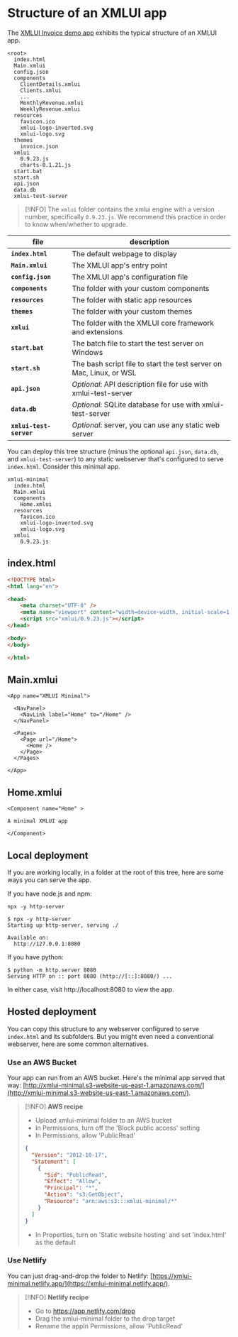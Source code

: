 # Structure of an XMLUI app

The [XMLUI Invoice demo app](https://github.com/xmlui-org/xmlui-invoice/releases) exhibits the typical structure of an XMLUI app.

```xmlui-tree
<root>
  index.html
  Main.xmlui
  config.json
  components
    ClientDetails.xmlui
    Clients.xmlui
    ...
    MonthlyRevenue.xmlui
    WeeklyRevenue.xmlui
  resources
    favicon.ico
    xmlui-logo-inverted.svg
    xmlui-logo.svg
  themes
    invoice.json
  xmlui
    0.9.23.js
    charts-0.1.21.js
  start.bat
  start.sh
  api.json
  data.db
  xmlui-test-server
```

> [!INFO] The `xmlui` folder contains the xmlui engine with a version number, specifically `0.9.23.js`. We recommend this practice in order to know when/whether to upgrade.


| file| description |
|---|---|
| **`index.html`** | The default webpage to display |
| **`Main.xmlui`** | The XMLUI app's entry point |
| **`config.json`** | The XMLUI app's configuration file |
| **`components`** | The folder with your custom components |
| **`resources`** | The folder with static app resources |
| **`themes`** | The folder with your custom themes |
| **`xmlui`** | The folder with the XMLUI core framework and extensions  |
| **`start.bat`** | The batch file to start the test server on Windows |
| **`start.sh`** | The bash script file to start the test server on Mac, Linux, or WSL |
| **`api.json`** | *Optional*: API description file for use with xmlui-test-server |
| **`data.db`** | *Optional*: SQLite database for use with xmlui-test-server|
| **`xmlui-test-server`** | *Optional*: server, you can use any static web server|


You can deploy this tree structure (minus the optional `api.json`, `data.db`, and `xmlui-test-server`) to any static webserver that's configured to serve `index.html`. Consider this minimal app.

```xmlui-tree
xmlui-minimal
  index.html
  Main.xmlui
  components
    Home.xmlui
  resources
    favicon.ico
    xmlui-logo-inverted.svg
    xmlui-logo.svg
  xmlui
    0.9.23.js
```

## index.html

```html
<!DOCTYPE html>
<html lang="en">

<head>
    <meta charset="UTF-8" />
    <meta name="viewport" content="width=device-width, initial-scale=1.0" />
    <script src="xmlui/0.9.23.js"></script>
</head>

<body>
</body>

</html>
```

## Main.xmlui

```xmlui
<App name="XMLUI Minimal">

  <NavPanel>
    <NavLink label="Home" to="/Home" />
  </NavPanel>

  <Pages>
    <Page url="/Home">
      <Home />
    </Page>
  </Pages>

</App>
```

## Home.xmlui

```xmlui
<Component name="Home" >

A minimal XMLUI app

</Component>
```

## Local deployment

If you are working locally, in a folder at the root of this tree, here are some ways you can serve the app.

If you have node.js and npm:

```
npx -y http-server

$ npx -y http-server
Starting up http-server, serving ./

Available on:
  http://127.0.0.1:8080
```

If you have python:

```
$ python -m http.server 8080
Serving HTTP on :: port 8080 (http://[::]:8080/) ...
```

In either case, visit http://localhost:8080 to view the app.

## Hosted deployment

You can copy this structure to any webserver configured to serve `index.html` and its subfolders. But you might even need a conventional webserver, here are some common alternatives.

### Use an AWS Bucket

Your app can run from an AWS bucket. Here's the minimal app served that way: [http://xmlui-minimal.s3-website-us-east-1.amazonaws.com/](http://xmlui-minimal.s3-website-us-east-1.amazonaws.com/).

> [!INFO] **AWS recipe**
> - Upload xmlui-minimal folder to an AWS bucket
> - In Permissions, turn off the 'Block public access' setting
> - In Permissions, allow 'PublicRead'
> ```json
> {
>   "Version": "2012-10-17",
>   "Statement": [
>     {
>       "Sid": "PublicRead",
>       "Effect": "Allow",
>       "Principal": "*",
>       "Action": "s3:GetObject",
>       "Resource": "arn:aws:s3:::xmlui-minimal/*"
>     }
>   ]
> }
> ```
> - In Properties, turn on 'Static website hosting' and set 'index.html' as the default

### Use Netlify

You can just drag-and-drop the folder to Netlify: [https://xmlui-minimal.netlify.app/](https://xmlui-minimal.netlify.app/).

> [!INFO] **Netlify recipe**
> - Go to <a href="https://app.netlify.com/drop">https://app.netlify.com/drop</a>
> - Drag the xmlui-minimal folder to the drop target
> - Rename the appIn Permissions, allow 'PublicRead'
